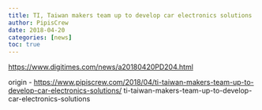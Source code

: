 ```yaml
---
title: TI, Taiwan makers team up to develop car electronics solutions
author: PipisCrew
date: 2018-04-20
categories: [news]
toc: true
---
```


https://www.digitimes.com/news/a20180420PD204.html

origin - https://www.pipiscrew.com/2018/04/ti-taiwan-makers-team-up-to-develop-car-electronics-solutions/ ti-taiwan-makers-team-up-to-develop-car-electronics-solutions